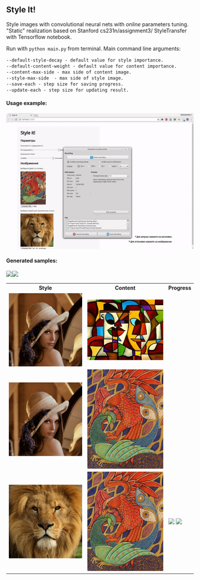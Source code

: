 ## Style It!

Style images with convolutional neural nets with *online* parameters tuning.
"Static" realization based on Stanford cs231n/assignment3/ StyleTransfer with Tensorflow notebook.

Run with `python main.py` from terminal.
Main command line arguments:

    --default-style-decay - default value for style importance.
    --default-content-weight - default value for content importance.
    --content-max-side - max side of content image.
    --style-max-side  - max side of style image.
    --save-each - step size for saving progress.
    --update-each - step size for updating result.

#### Usage example:
<img src='samples/usage.gif' width=600px>

#### Generated samples:
<table>
    <tr>
        <th>Style</th>
        <th>Content</th>
        <th>Progress</th>
    </tr>
    <tr>
        <td> <img src='contents/lena.jpg' width=300px></td>
        <td> <img src='styles/style2.jpg' width=300px></td>
        <img src='samples/lena_abstract.gif' width=300px>  </td>
    </tr>
    <tr>
        <td> <img src='contents/lena.jpg' width=300px></td>
        <td> <img src='styles/style3.jpg' width=300px></td>
        <img src='samples/lena_abstract.gif' width=300px>  </td>
    </tr>
    <tr>
        <td> <img src='contents/lion.jpg' width=300px></td>
        <td> <img src='styles/style3.jpg' width=300px></td>
        <td> <img src='samples/lion.gif' width=300px>  
        <img src='samples/lion2.gif' width=300px>  </td>
    </tr>
</table>






